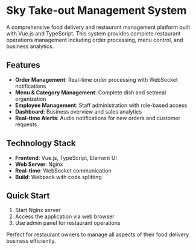 # Sky Take-out Management System

A comprehensive food delivery and restaurant management platform built with Vue.js and TypeScript. This system provides complete restaurant operations management including order processing, menu control, and business analytics.

## Features

- **Order Management**: Real-time order processing with WebSocket notifications
- **Menu & Category Management**: Complete dish and setmeal organization
- **Employee Management**: Staff administration with role-based access
- **Dashboard**: Business overview and sales analytics
- **Real-time Alerts**: Audio notifications for new orders and customer requests

## Technology Stack

- **Frontend**: Vue.js, TypeScript, Element UI
- **Web Server**: Nginx
- **Real-time**: WebSocket communication
- **Build**: Webpack with code splitting

## Quick Start

1. Start Nginx server
2. Access the application via web browser
3. Use admin panel for restaurant operations

Perfect for restaurant owners to manage all aspects of their food delivery business efficiently.

